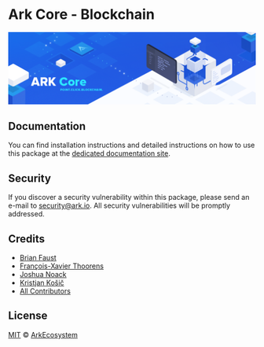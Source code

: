 # Ark Core - Blockchain

<p align="center">
    <img src="../../banner.png?sanitize=true" />
</p>

## Documentation

You can find installation instructions and detailed instructions on how to use this package at the [dedicated documentation site](https://docs.ark.io/guidebook/core/plugins/core-blockchain.html).

## Security

If you discover a security vulnerability within this package, please send an e-mail to security@ark.io. All security vulnerabilities will be promptly addressed.

## Credits

-   [Brian Faust](https://github.com/faustbrian)
-   [François-Xavier Thoorens](https://github.com/fix)
-   [Joshua Noack](https://github.com/supaiku0)
-   [Kristjan Košič](https://github.com/kristjank)
-   [All Contributors](../../../../contributors)

## License

[MIT](LICENSE) © [ArkEcosystem](https://ark.io)
